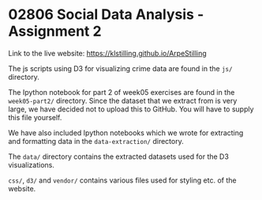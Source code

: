 # 02806 Social Data Analysis - Assignment 2

Link to the live website: https://klstilling.github.io/ArpeStilling

The js scripts using D3 for visualizing crime data are found in the `js/` directory.

The Ipython notebook for part 2 of week05 exercises are found in the `week05-part2/` directory. Since the dataset that we extract from is very large, we have decided not to upload this to GitHub. You will have to supply this file yourself.

We have also included Ipython notebooks which we wrote for extracting and formatting data in
the `data-extraction/` directory. 

The `data/` directory contains the extracted datasets used for the D3 visualizations.

`css/`, `d3/` and `vendor/` contains various files used for styling etc. of the
website.
